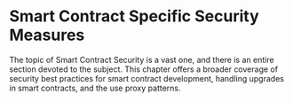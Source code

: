 # Smart Contract Specific Security Measures

The topic of Smart Contract Security is a vast one, and there is an entire section devoted to the subject. This chapter offers a broader coverage of security best practices for smart contract development, handling upgrades in smart contracts, and the use proxy patterns.

